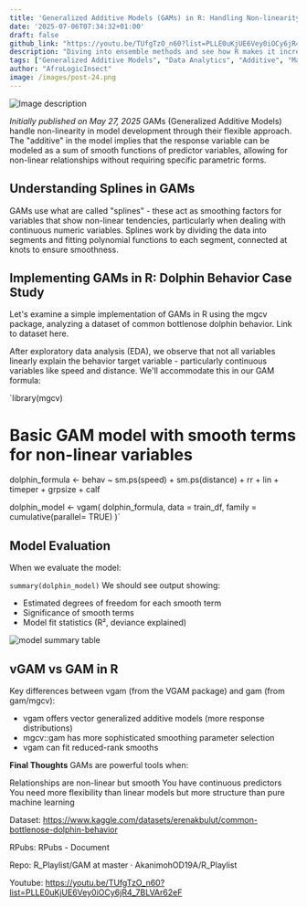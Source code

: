 ```yaml
---
title: 'Generalized Additive Models (GAMs) in R: Handling Non-linearity in Dolphin Behavior Analysis'
date: '2025-07-06T07:34:32+01:00'
draft: false
github_link: "https://youtu.be/TUfgTzO_n60?list=PLLE0uKjUE6Vey0iOCy6jR4_7BLVAr62eF"
description: "Diving into ensemble methods and see how R makes it incredibly easy to build, deploy, and interact with sophisticated machine learning models."
tags: ["Generalized Additive Models", "Data Analytics", "Additive", "Machine Learning", "Data Science"]
author: "AfroLogicInsect"
image: /images/post-24.png
---
```


![Image description](https://dev-to-uploads.s3.amazonaws.com/uploads/articles/wyh43zvg9fm232nnd69s.gif)

_Initially published on May 27, 2025_
GAMs (Generalized Additive Models) handle non-linearity in model development through their flexible approach. The "additive" in the model implies that the response variable can be modeled as a sum of smooth functions of predictor variables, allowing for non-linear relationships without requiring specific parametric forms.

## Understanding Splines in GAMs

GAMs use what are called "splines" - these act as smoothing factors for variables that show non-linear tendencies, particularly when dealing with continuous numeric variables. Splines work by dividing the data into segments and fitting polynomial functions to each segment, connected at knots to ensure smoothness.


## Implementing GAMs in R: Dolphin Behavior Case Study
Let's examine a simple implementation of GAMs in R using the mgcv package, analyzing a dataset of common bottlenose dolphin behavior. Link to dataset here.

After exploratory data analysis (EDA), we observe that not all variables linearly explain the behavior target variable - particularly continuous variables like speed and distance. We'll accommodate this in our GAM formula:

`library(mgcv)

# Basic GAM model with smooth terms for non-linear variables
dolphin_formula <- behav ~ sm.ps(speed) + sm.ps(distance) + rr + lin + timeper + grpsize + calf

dolphin_model <- vgam(
  dolphin_formula,
  data = train_df,
  family = cumulative(parallel= TRUE)
)`

## Model Evaluation
When we evaluate the model:

`summary(dolphin_model)`
We should see output showing:

- Estimated degrees of freedom for each smooth term
- Significance of smooth terms
- Model fit statistics (R², deviance explained)

![model summary table](https://dev-to-uploads.s3.amazonaws.com/uploads/articles/60m1guf2lwhge48nn9gs.png)

## vGAM vs GAM in R
Key differences between vgam (from the VGAM package) and gam (from gam/mgcv):

- vgam offers vector generalized additive models (more response distributions)
- mgcv::gam has more sophisticated smoothing parameter selection
- vgam can fit reduced-rank smooths

**Final Thoughts**
GAMs are powerful tools when:

Relationships are non-linear but smooth
You have continuous predictors
You need more flexibility than linear models but more structure than pure machine learning

Dataset: https://www.kaggle.com/datasets/erenakbulut/common-bottlenose-dolphin-behavior

RPubs: RPubs - Document

Repo: R_Playlist/GAM at master · AkanimohOD19A/R_Playlist

Youtube: https://youtu.be/TUfgTzO_n60?list=PLLE0uKjUE6Vey0iOCy6jR4_7BLVAr62eF


